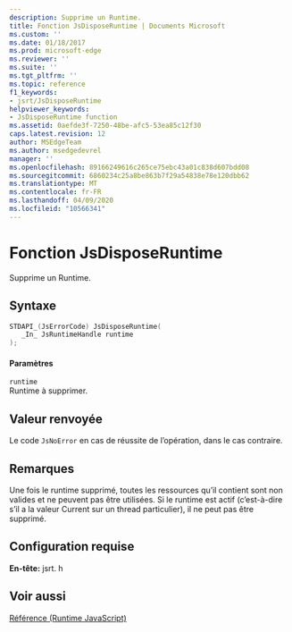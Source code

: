 ```yaml
---
description: Supprime un Runtime.
title: Fonction JsDisposeRuntime | Documents Microsoft
ms.custom: ''
ms.date: 01/18/2017
ms.prod: microsoft-edge
ms.reviewer: ''
ms.suite: ''
ms.tgt_pltfrm: ''
ms.topic: reference
f1_keywords:
- jsrt/JsDisposeRuntime
helpviewer_keywords:
- JsDisposeRuntime function
ms.assetid: 0aefde3f-7250-48be-afc5-53ea85c12f30
caps.latest.revision: 12
author: MSEdgeTeam
ms.author: msedgedevrel
manager: ''
ms.openlocfilehash: 89166249616c265ce75ebc43a01c838d607bdd08
ms.sourcegitcommit: 6860234c25a8be863b7f29a54838e78e120dbb62
ms.translationtype: MT
ms.contentlocale: fr-FR
ms.lasthandoff: 04/09/2020
ms.locfileid: "10566341"
---
```

# Fonction JsDisposeRuntime
Supprime un Runtime.  
  
## Syntaxe  
  
```cpp  
STDAPI_(JsErrorCode) JsDisposeRuntime(  
   _In_ JsRuntimeHandle runtime  
);  
```  
  
#### Paramètres  
 `runtime`  
 Runtime à supprimer.  
  
## Valeur renvoyée  
 Le code `JsNoError` en cas de réussite de l’opération, dans le cas contraire.  
  
## Remarques  
 Une fois le runtime supprimé, toutes les ressources qu’il contient sont non valides et ne peuvent pas être utilisées. Si le runtime est actif (c’est-à-dire s’il a la valeur Current sur un thread particulier), il ne peut pas être supprimé.  
  
## Configuration requise  
 **En-tête:** jsrt. h  
  
## Voir aussi  
 [Référence (Runtime JavaScript)](../chakra-hosting/reference-javascript-runtime.md)